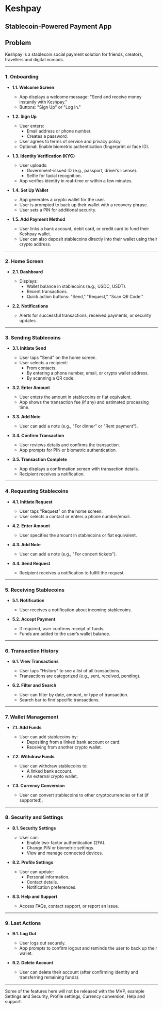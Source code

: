 # Keshpay
Stablecoin-Powered Payment App 
---
## Problem
Keshpay is a stablecoin social payment solution for friends, creators, travellers and digital nomads.

---

### **1. Onboarding**
- **1.1. Welcome Screen**
  - App displays a welcome message: "Send and receive money instantly with Keshpay."
  - Buttons: "Sign Up" or "Log In."
  
- **1.2. Sign Up**
  - User enters:
    - Email address or phone number.
    - Creates a password.
  - User agrees to terms of service and privacy policy.
  - Optional: Enable biometric authentication (fingerprint or face ID).

- **1.3. Identity Verification (KYC)**
  - User uploads:
    - Government-issued ID (e.g., passport, driver’s license).
    - Selfie for facial recognition.
  - App verifies identity in real-time or within a few minutes.

- **1.4. Set Up Wallet**
  - App generates a crypto wallet for the user.
  - User is prompted to back up their wallet with a recovery phrase.
  - User sets a PIN for additional security.

- **1.5. Add Payment Method**
  - User links a bank account, debit card, or credit card to fund their Keshpay wallet.
  - User can also deposit stablecoins directly into their wallet using their crypto address.

---

### **2. Home Screen**
- **2.1. Dashboard**
  - Displays:
    - Wallet balance in stablecoins (e.g., USDC, USDT).
    - Recent transactions.
    - Quick action buttons: "Send," "Request," "Scan QR Code."

- **2.2. Notifications**
  - Alerts for successful transactions, received payments, or security updates.

---

### **3. Sending Stablecoins**
- **3.1. Initiate Send**
  - User taps "Send" on the home screen.
  - User selects a recipient:
    - From contacts.
    - By entering a phone number, email, or crypto wallet address.
    - By scanning a QR code.

- **3.2. Enter Amount**
  - User enters the amount in stablecoins or fiat equivalent.
  - App shows the transaction fee (if any) and estimated processing time.

- **3.3. Add Note**
  - User can add a note (e.g., "For dinner" or "Rent payment").

- **3.4. Confirm Transaction**
  - User reviews details and confirms the transaction.
  - App prompts for PIN or biometric authentication.

- **3.5. Transaction Complete**
  - App displays a confirmation screen with transaction details.
  - Recipient receives a notification.

---

### **4. Requesting Stablecoins**
- **4.1. Initiate Request**
  - User taps "Request" on the home screen.
  - User selects a contact or enters a phone number/email.

- **4.2. Enter Amount**
  - User specifies the amount in stablecoins or fiat equivalent.

- **4.3. Add Note**
  - User can add a note (e.g., "For concert tickets").

- **4.4. Send Request**
  - Recipient receives a notification to fulfill the request.

---

### **5. Receiving Stablecoins**
- **5.1. Notification**
  - User receives a notification about incoming stablecoins.

- **5.2. Accept Payment**
  - If required, user confirms receipt of funds.
  - Funds are added to the user’s wallet balance.

---

### **6. Transaction History**
- **6.1. View Transactions**
  - User taps "History" to see a list of all transactions.
  - Transactions are categorized (e.g., sent, received, pending).

- **6.2. Filter and Search**
  - User can filter by date, amount, or type of transaction.
  - Search bar to find specific transactions.

---

### **7. Wallet Management**
- **7.1. Add Funds**
  - User can add stablecoins by:
    - Depositing from a linked bank account or card.
    - Receiving from another crypto wallet.

- **7.2. Withdraw Funds**
  - User can withdraw stablecoins to:
    - A linked bank account.
    - An external crypto wallet.

- **7.3. Currency Conversion**
  - User can convert stablecoins to other cryptocurrencies or fiat (if supported).

---

### **8. Security and Settings**
- **8.1. Security Settings**
  - User can:
    - Enable two-factor authentication (2FA).
    - Change PIN or biometric settings.
    - View and manage connected devices.

- **8.2. Profile Settings**
  - User can update:
    - Personal information.
    - Contact details.
    - Notification preferences.

- **8.3. Help and Support**
  - Access FAQs, contact support, or report an issue.

---

### **9. Last Actions**
- **9.1. Log Out**
  - User logs out securely.
  - App prompts to confirm logout and reminds the user to back up their wallet.

- **9.2. Delete Account**
  - User can delete their account (after confirming identity and transferring remaining funds).

---

Some of the features here will not be released with the MVP, example Settings and Security, Profile settings, Currency conversion, Help and support.